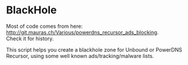 BlackHole
=========

Most of code comes from here: http://git.mauras.ch/Various/powerdns_recursor_ads_blocking.  
Check it for history.  

This script helps you create a blackhole zone for Unbound or PowerDNS Recursor, using some well known ads/tracking/malware lists.  

